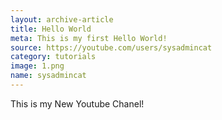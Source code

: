 ```yaml
---
layout: archive-article
title: Hello World
meta: This is my first Hello World!
source: https://youtube.com/users/sysadmincat
category: tutorials
image: 1.png
name: sysadmincat
---
```



This is my New Youtube Chanel!